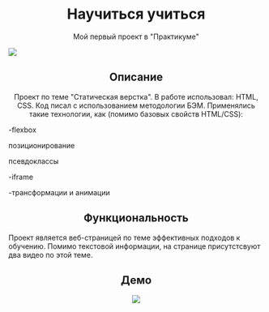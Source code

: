 <h1 align="center">Научиться учиться</h1>
<p align="center">Мой первый проект в "Практикуме"</p>
<img src="https://i.ibb.co/syqg3zS/image.png">
<h2 align="center">Описание</h2>
<p align="center">Проект по теме "Статическая верстка". В работе использовал: HTML, CSS. Код писал с использованием методологии БЭМ.
Применялись такие технологии, как (помимо базовых свойств HTML/CSS):</p>
<p>-flexbox</p>
<p>позиционирование</p>
<p>псевдоклассы</p>
<p>-iframe</p>
<p>-трансформации и анимации</p>
<h2 align="center">Функциональность</h2>
<p>Проект является веб-страницей по теме эффективных подходов к обучению. Помимо текстовой информации, на странице присутстсвуют два видео по этой теме.</p>
<h2 align="center">Демо</h2>
<p align="center">
<img src="https://i.ibb.co/3vJX3BD/ezgif-com-resize.gif"></p>
